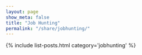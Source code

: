 ```yaml
---
layout: page
show_meta: false
title: "Job Hunting"
permalink: "/share/jobhunting/"
---
```

{% include list-posts.html category='jobhunting' %}